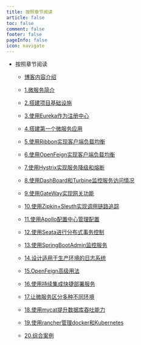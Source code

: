 ```yaml
---
title: 按照章节阅读
article: false
toc: false
comment: false
footer: false
pageInfo: false
icon: navigate
---
```


- 按照章节阅读

    - <a class="breadcrumb-link" target="_blank" href="springcloud-eureka-chapter-0.博客内容介绍.html">博客内容介绍</a>

    - <a class="breadcrumb-link" target="_blank" href="springcloud-eureka-chapter-1.微服务简介.html">1.微服务简介</a>

    - <a class="breadcrumb-link" target="_blank" href="springcloud-eureka-chapter-2.搭建项目基础设施.html">2.搭建项目基础设施</a>

    - <a class="breadcrumb-link" target="_blank" href="springcloud-eureka-chapter-3.使用Eureka作为注册中心.html">3.使用Eureka作为注册中心</a>

    - <a class="breadcrumb-link" target="_blank" href="springcloud-eureka-chapter-4.搭建第一个微服务应用.html">4.搭建第一个微服务应用</a>

    - <a class="breadcrumb-link" target="_blank" href="springcloud-eureka-chapter-5.使用Ribbon实现客户端负载均衡.html">5.使用Ribbon实现客户端负载均衡</a>

    - <a class="breadcrumb-link" target="_blank" href="springcloud-eureka-chapter-6.使用OpenFeign实现客户端负载均衡.html">6.使用OpenFeign实现客户端负载均衡</a>

    - <a class="breadcrumb-link" target="_blank" href="springcloud-eureka-chapter-7.使用Hystrix实现服务降级和熔断.html">7.使用Hystrix实现服务降级和熔断</a>

    - <a class="breadcrumb-link" target="_blank" href="springcloud-eureka-chapter-8.使用DashBoard和Turbine监控服务访问情况.html">8.使用DashBoard和Turbine监控服务访问情况</a>

    - <a class="breadcrumb-link" target="_blank" href="springcloud-eureka-chapter-9.使用GateWay实现网关功能.html">9.使用GateWay实现网关功能</a>

    - <a class="breadcrumb-link" target="_blank" href="springcloud-eureka-chapter-10.使用Zipkin+Sleuth实现调用链路追踪.html">10.使用Zipkin+Sleuth实现调用链路追踪</a>

    - <a class="breadcrumb-link" target="_blank" href="springcloud-eureka-chapter-11.使用Apollo配置中心管理配置.html">11.使用Apollo配置中心管理配置</a>

    - <a class="breadcrumb-link" target="_blank" href="springcloud-eureka-chapter-12.使用Seata进行分布式事务控制.html">12.使用Seata进行分布式事务控制</a>

    - <a class="breadcrumb-link" target="_blank" href="springcloud-eureka-chapter-13.使用SpringBootAdmin监控服务.html">13.使用SpringBootAdmin监控服务</a>

    - <a class="breadcrumb-link" target="_blank" href="springcloud-eureka-chapter-14.设计适用于生产环境的日志系统.html">14.设计适用于生产环境的日志系统</a>

    - <a class="breadcrumb-link" target="_blank" href="springcloud-eureka-chapter-15.OpenFeign高级用法.html">15.OpenFeign高级用法</a>

    - <a class="breadcrumb-link" target="_blank" href="springcloud-eureka-chapter-16.使用持续集成快捷部署服务.html">16.使用持续集成快捷部署服务</a>

    - <a class="breadcrumb-link" target="_blank" href="springcloud-eureka-chapter-17.让微服务区分多种不同环境.html">17.让微服务区分多种不同环境</a>

    - <a class="breadcrumb-link" target="_blank" href="springcloud-eureka-chapter-18.使用mycat提升数据库吞吐能力.html">18.使用mycat提升数据库吞吐能力</a>

    - <a class="breadcrumb-link" target="_blank" href="springcloud-eureka-chapter-19.使用rancher管理docker和Kubernetes.html">19.使用rancher管理docker和Kubernetes</a>

    - <a class="breadcrumb-link" target="_blank" href="springcloud-eureka-chapter-20.综合案例.html">20.综合案例</a>


